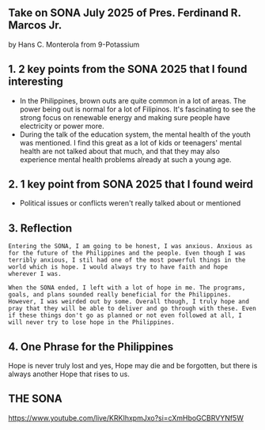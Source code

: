 ## Take on SONA July 2025 of Pres. Ferdinand R. Marcos Jr.
by Hans C. Monterola from 9-Potassium

## 1. 2 key points from the SONA 2025 that I found interesting
   - In the Philippines, brown outs are quite common in a lot of areas. The power being out is normal for a lot of Filipinos. It's fascinating to see the strong focus on renewable energy and making sure people have electricity or power more.
   - During the talk of the education system, the mental health of the youth was mentioned. I find this great as a lot of kids or teenagers' mental health are not talked about that much, and that they may also experience mental health problems already at such a young age.

## 2. 1 key point from SONA 2025 that I found weird
- Political issues or conflicts weren't really talked about or mentioned

## 3. Reflection
    Entering the SONA, I am going to be honest, I was anxious. Anxious as for the future of the Philippines and the people. Even though I was terribly anxious, I stil had one of the most powerful things in the world which is hope. I would always try to have faith and hope wherever I was.

    When the SONA ended, I left with a lot of hope in me. The programs, goals, and plans sounded really beneficial for the Philippines. However, I was weirded out by some. Overall though, I truly hope and pray that they will be able to deliver and go through with these. Even if these things don't go as planned or not even followed at all, I will never try to lose hope in the Philippines.

## 4. One Phrase for the Philippines
Hope is never truly lost and yes, Hope may die and be forgotten, but there is always another Hope that rises to us.

## **THE SONA**
https://www.youtube.com/live/KRKIhxpmJxo?si=cXmHboGCBRVYNf5W 
